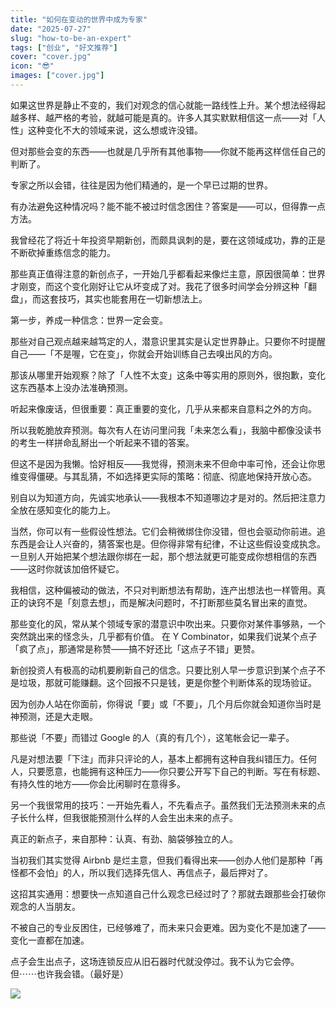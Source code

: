 ```yaml
---
title: "如何在变动的世界中成为专家"
date: "2025-07-27"
slug: "how-to-be-an-expert"
tags: ["创业", "好文推荐"]
cover: "cover.jpg"
icon: "😎"
images: ["cover.jpg"]
---
```

如果这世界是静止不变的，我们对观念的信心就能一路线性上升。某个想法经得起越多样、越严格的考验，就越可能是真的。许多人其实默默相信这一点——对「人性」这种变化不大的领域来说，这么想或许没错。



但对那些会变的东西——也就是几乎所有其他事物——你就不能再这样信任自己的判断了。



专家之所以会错，往往是因为他们精通的，是一个早已过期的世界。



有办法避免这种情况吗？能不能不被过时信念困住？答案是——可以，但得靠一点方法。



我曾经花了将近十年投资早期新创，而颇具讽刺的是，要在这领域成功，靠的正是不断砍掉重练信念的能力。



那些真正值得注意的新创点子，一开始几乎都看起来像烂主意，原因很简单：世界才刚变，而这个变化刚好让它从坏变成了对。我花了很多时间学会分辨这种「翻盘」，而这套技巧，其实也能套用在一切新想法上。



第一步，养成一种信念：世界一定会变。



那些对自己观点越来越笃定的人，潜意识里其实是认定世界静止。只要你不时提醒自己——「不是喔，它在变」，你就会开始训练自己去嗅出风的方向。



那该从哪里开始观察？除了「人性不太变」这条中等实用的原则外，很抱歉，变化这东西基本上没办法准确预测。



听起来像废话，但很重要：真正重要的变化，几乎从来都来自意料之外的方向。



所以我乾脆放弃预测。每次有人在访问里问我「未来怎么看」，我脑中都像没读书的考生一样拼命乱掰出一个听起来不错的答案。



但这不是因为我懒。恰好相反——我觉得，预测未来不但命中率可怜，还会让你思维变得僵硬。与其乱猜，不如选择更实际的策略：彻底、彻底地保持开放心态。



别自以为知道方向，先诚实地承认——我根本不知道哪边才是对的。然后把注意力全放在感知变化的能力上。



当然，你可以有一些假设性想法。它们会稍微绑住你没错，但也会驱动你前进。追东西是会让人兴奋的，猜答案也是。但你得非常有纪律，不让这些假设变成执念。
一旦别人开始把某个想法跟你绑在一起，那个想法就更可能变成你想相信的东西——这时你就该加倍怀疑它。



我相信，这种偏被动的做法，不只对判断想法有帮助，连产出想法也一样管用。真正的诀窍不是「刻意去想」，而是解决问题时，不打断那些莫名冒出来的直觉。



那些变化的风，常从某个领域专家的潜意识中吹出来。只要你对某件事够熟，一个突然跳出来的怪念头，几乎都有价值。
在 Y Combinator，如果我们说某个点子「疯了点」，那通常是称赞——搞不好还比「这点子不错」更赞。



新创投资人有极高的动机要刷新自己的信念。只要比别人早一步意识到某个点子不是垃圾，那就可能赚翻。这个回报不只是钱，更是你整个判断体系的现场验证。



因为创办人站在你面前，你得说「要」或「不要」，几个月后你就会知道你当时是神预测，还是大走眼。



那些说「不要」而错过 Google 的人（真的有几个），这笔帐会记一辈子。



凡是对想法要「下注」而非只评论的人，基本上都拥有这种自我纠错压力。任何人，只要愿意，也能拥有这种压力——你只要公开写下自己的判断。写在有标题、有持久性的地方——你会比闲聊时在意得多。



另一个我很常用的技巧：一开始先看人，不先看点子。虽然我们无法预测未来的点子长什么样，但我很能预测什么样的人会生出未来的点子。



真正的新点子，来自那种：认真、有劲、脑袋够独立的人。



当初我们其实觉得 Airbnb 是烂主意，但我们看得出来——创办人他们是那种「再怪都不会怕」的人，所以我们选择先信人、再信点子，最后押对了。



这招其实通用：想要快一点知道自己什么观念已经过时了？那就去跟那些会打破你观念的人当朋友。



不被自己的专业反困住，已经够难了，而未来只会更难。因为变化不是加速了——变化一直都在加速。



点子会生出点子，这场连锁反应从旧石器时代就没停过。我不认为它会停。
但⋯⋯也许我会错。（最好是）




![](https://prod-files-secure.s3.us-west-2.amazonaws.com/112d0858-5090-4d34-a606-b75eb8d65fd2/46476355-9cf3-4e99-9b7a-3531bc426380/1000202064.png?X-Amz-Algorithm=AWS4-HMAC-SHA256&X-Amz-Content-Sha256=UNSIGNED-PAYLOAD&X-Amz-Credential=ASIAZI2LB466ZWCT6V24%2F20251002%2Fus-west-2%2Fs3%2Faws4_request&X-Amz-Date=20251002T051215Z&X-Amz-Expires=3600&X-Amz-Security-Token=IQoJb3JpZ2luX2VjEI3%2F%2F%2F%2F%2F%2F%2F%2F%2F%2FwEaCXVzLXdlc3QtMiJHMEUCIQDQuBLH0tnU8Bx2McR30RAQ4qZFyRxLCykgm03vvjoN2QIgWn3kRvxIWzyeM6T7OCNBnpd5YO1DH76C5%2BdcjY2klF8q%2FwMIJhAAGgw2Mzc0MjMxODM4MDUiDJtof4RP956J0vDuLircA2kU0pjsjHAmikmeR8eMb8NIq0XV23IjOU%2BE3AA%2F2OukvGqqKafqoJtZrw0JRe%2F8K9L6p7Wl9mCDTRWkwPCLrWxMr82he%2BLRFSg47YpJW2SJLQSAhrdXVg0CZCOChGnm4r5clkCRfywZHyNStu9UxsgGkx%2BGmLPSErfbCh82yLLaw%2Bpa%2BB9QkPQuYev%2BA59bVb7ajoYqv2xMberY3P1GrrPL1NIqqHgJ00Yzh67sxl5IzqgBdSWp6cRezKSEQL2pDSYIj2dfYI8Mt%2BQkqNTX0snwiJID2G779yB9slMt3anws3PIiIleeuPuk7WwsN5l3AawuHaK662FntnR7mPCo%2F9ojzCEMwE3m21OrejJLKxLbw7nA2DSvGioIDBgJE7rzfsk8lJOVrsz0E%2BFA3BKsR3i5xhQRBDsfTB9Zv3Fb1e8VwVT871delgGclO5K1VWewn61TTPtncd2J2BB1hbkdkYPtRj4LMGmEfcMCEmJl9yL%2BJYdGLx0X2ZtcpueBL8dyaQzr3q4ge3%2Bs5SUz%2F6xHsgNtkdzLmhewuKxJg2Cn01yvTaAIfJ6gzLAEe3ineCeVinjYnylPnEGbC1xwwsmGz9J796q7M4gOyIUpjIQ1hH%2FxXapYdFZZcWgn1nMIv898YGOqUB%2Fh88WH2wlsHJPvIul8ra2G%2F0gAcQFM168jiG3dUqd5lsmWCrhq986SWllvoZcJlHakRzXYbzh5gSZG4k6zHw3ujISO0RJl0BbW2Av%2BOU9WD5gf622E7vzdOxMGE0bKkaP8R%2FW0XGwvRMNzDfg5cw8FgbPElVoeUsOVBxfphyJxjmn3sZRxJKnmxGaL269MPyejuKr5MzTqpO72BCy3AUR6aUP6TW&X-Amz-Signature=947fe72ab9f15c6852380dce96ec19ab78a83675930415bf092c4ae9f3e5fd2d&X-Amz-SignedHeaders=host&x-amz-checksum-mode=ENABLED&x-id=GetObject)

